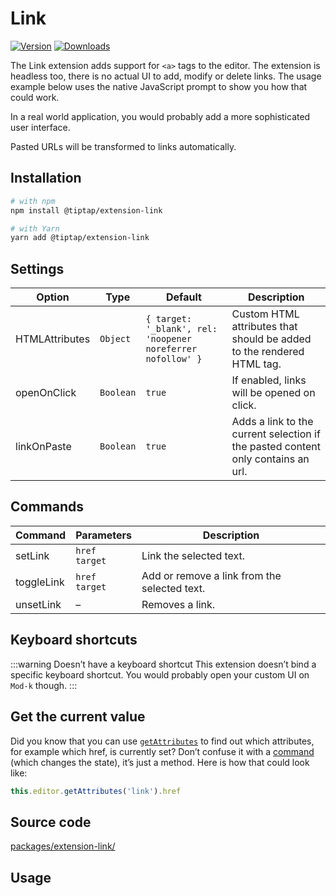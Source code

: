 # Link
[![Version](https://img.shields.io/npm/v/@tiptap/extension-link.svg?label=version)](https://www.npmjs.com/package/@tiptap/extension-link)
[![Downloads](https://img.shields.io/npm/dm/@tiptap/extension-link.svg)](https://npmcharts.com/compare/@tiptap/extension-link?minimal=true)

The Link extension adds support for `<a>` tags to the editor. The extension is headless too, there is no actual UI to add, modify or delete links. The usage example below uses the native JavaScript prompt to show you how that could work.

In a real world application, you would probably add a more sophisticated user interface.

Pasted URLs will be transformed to links automatically.

## Installation
```bash
# with npm
npm install @tiptap/extension-link

# with Yarn
yarn add @tiptap/extension-link
```

## Settings
| Option         | Type      | Default                                                     | Description                                                                      |
| -------------- | --------- | ----------------------------------------------------------- | -------------------------------------------------------------------------------- |
| HTMLAttributes | `Object`  | `{ target: '_blank', rel: 'noopener noreferrer nofollow' }` | Custom HTML attributes that should be added to the rendered HTML tag.            |
| openOnClick    | `Boolean` | `true`                                                      | If enabled, links will be opened on click.                                       |
| linkOnPaste    | `Boolean` | `true`                                                      | Adds a link to the current selection if the pasted content only contains an url. |

## Commands
| Command    | Parameters         | Description                                  |
| ---------- | ------------------ | -------------------------------------------- |
| setLink    | `href`<br>`target` | Link the selected text.                      |
| toggleLink | `href`<br>`target` | Add or remove a link from the selected text. |
| unsetLink  | –                  | Removes a link.                              |

## Keyboard shortcuts
:::warning Doesn’t have a keyboard shortcut
This extension doesn’t bind a specific keyboard shortcut. You would probably open your custom UI on `Mod-k` though.
:::

## Get the current value
Did you know that you can use [`getAttributes`](/api/editor#get-attributes) to find out which attributes, for example which href, is currently set? Don’t confuse it with a [command](/api/commands) (which changes the state), it’s just a method. Here is how that could look like:

```js
this.editor.getAttributes('link').href
```

## Source code
[packages/extension-link/](https://github.com/ueberdosis/tiptap/blob/main/packages/extension-link/)

## Usage
<tiptap-demo name="Marks/Link"></tiptap-demo>
